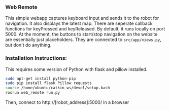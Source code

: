### Web Remote

This simple webapp captures keyboard input and sends it to the robot for navigation. It also displays the latest map.
There are seperate callback functions for keyPressed and keyReleased. By default, it runs locally on port 5000.
At the moment, the buttons to start/stop navigation on the website are essentially just placeholders. They are connected to `src/app/views.py`, but don't do anything.

### Installation Instructions:
This requires some version of Python with flask and pillow installed.
```sh
sudo apt-get install python-pip
sudo pip install flask Pillow requests
source /home/ubuntu/catkin_ws/devel/setup.bash
rosrun web_remote run.py

```
Then, connect to http://[robot_address]:5000/ in a browser

